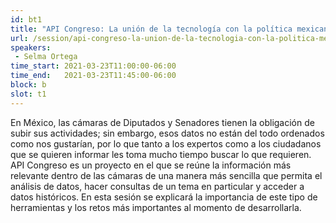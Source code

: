 ```yaml
---
id: bt1
title: "API Congreso: La unión de la tecnología con la política mexicana"
url: /session/api-congreso-la-union-de-la-tecnologia-con-la-politica-mexicana/
speakers:
 - Selma Ortega
time_start: 2021-03-23T11:00:00-06:00
time_end:   2021-03-23T11:45:00-06:00
block: b
slot: t1
---
```


En México, las cámaras de Diputados y Senadores tienen la obligación de subir sus actividades; sin embargo, esos datos no están del todo ordenados como nos gustarían, por lo que tanto a los expertos como a los ciudadanos que se quieren informar les toma mucho tiempo buscar lo que requieren. API Congreso es un proyecto en el que se reúne la información más relevante dentro de las cámaras de una manera más sencilla que permita el análisis de datos, hacer consultas de un tema en particular y acceder a datos históricos. En esta sesión se explicará la importancia de este tipo de herramientas y los retos más importantes al momento de desarrollarla.